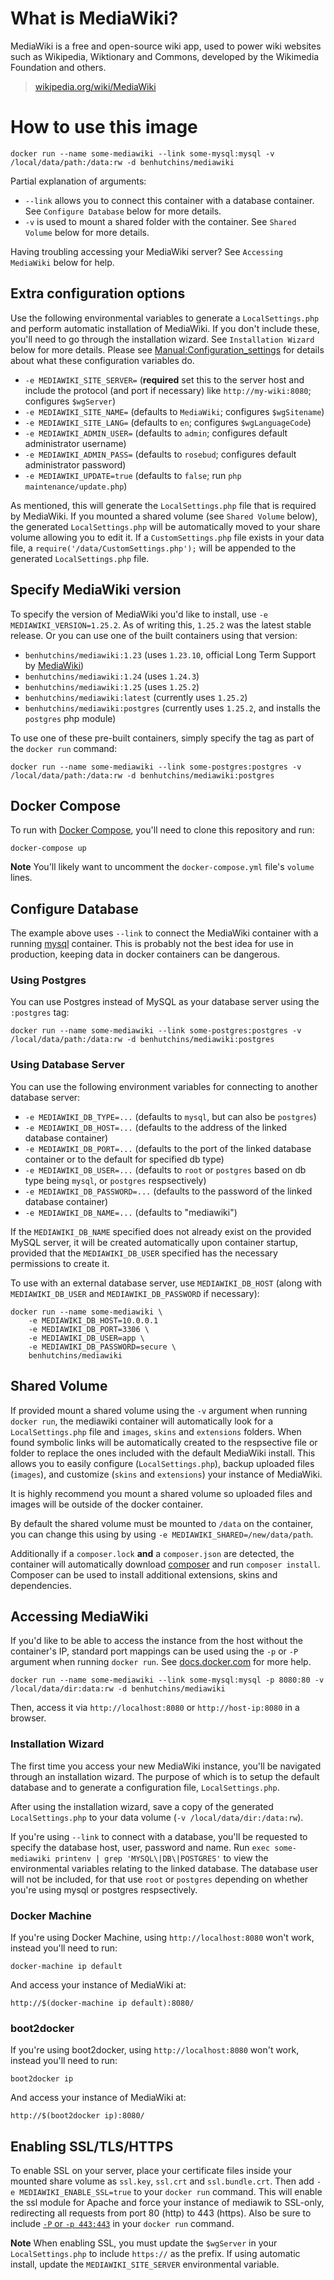 # What is MediaWiki?

MediaWiki is a free and open-source wiki app, used to power wiki websites such
as Wikipedia, Wiktionary and Commons, developed by the Wikimedia Foundation and
others.

> [wikipedia.org/wiki/MediaWiki](https://en.wikipedia.org/wiki/MediaWiki)

# How to use this image

    docker run --name some-mediawiki --link some-mysql:mysql -v /local/data/path:/data:rw -d benhutchins/mediawiki

Partial explanation of arguments:

 - `--link` allows you to connect this container with a database container. See `Configure Database` below for more details.
 - `-v` is used to mount a shared folder with the container. See `Shared Volume` below for more details.

 Having troubling accessing your MediaWiki server? See `Accessing MediaWiki` below for help.

## Extra configuration options

Use the following environmental variables to generate a `LocalSettings.php` and perform automatic installation of MediaWiki. If you don't include these, you'll need to go through the installation wizard. See `Installation Wizard` below for more details. Please see [Manual:Configuration_settings](https://www.mediawiki.org/wiki/Manual:Configuration_settings) for details about what these configuration variables do.

 - `-e MEDIAWIKI_SITE_SERVER=` (**required** set this to the server host and include the protocol (and port if necessary) like `http://my-wiki:8080`; configures `$wgServer`)
 - `-e MEDIAWIKI_SITE_NAME=` (defaults to `MediaWiki`; configures `$wgSitename`)
 - `-e MEDIAWIKI_SITE_LANG=` (defaults to `en`; configures `$wgLanguageCode`)
 - `-e MEDIAWIKI_ADMIN_USER=` (defaults to `admin`; configures default administrator username)
 - `-e MEDIAWIKI_ADMIN_PASS=` (defaults to `rosebud`; configures default administrator password)
 - `-e MEDIAWIKI_UPDATE=true` (defaults to `false`; run `php maintenance/update.php`)

As mentioned, this will generate the `LocalSettings.php` file that is required by MediaWiki. If you mounted a shared volume (see `Shared Volume` below), the generated `LocalSettings.php` will be automatically moved to your share volume allowing you to edit it. If a `CustomSettings.php` file exists in your data file, a `require('/data/CustomSettings.php');` will be appended to the generated `LocalSettings.php` file.

## Specify MediaWiki version

To specify the version of MediaWiki you'd like to install, use `-e MEDIAWIKI_VERSION=1.25.2`. As of writing this, `1.25.2` was the latest stable release. Or you can use one of the built containers using that version:

 - `benhutchins/mediawiki:1.23` (uses `1.23.10`, official Long Term Support by [MediaWiki](https://www.mediawiki.org/wiki/MediaWiki))
 - `benhutchins/mediawiki:1.24` (uses `1.24.3`)
 - `benhutchins/mediawiki:1.25` (uses `1.25.2`)
 - `benhutchins/mediawiki:latest` (currently uses `1.25.2`)
 - `benhutchins/mediawiki:postgres` (currently uses `1.25.2`, and installs the `postgres` php module)

To use one of these pre-built containers, simply specify the tag as part of the `docker run` command:

    docker run --name some-mediawiki --link some-postgres:postgres -v /local/data/path:/data:rw -d benhutchins/mediawiki:postgres

## Docker Compose

To run with [Docker Compose](https://docs.docker.com/compose/install/), you'll need to clone this repository and run:

    docker-compose up

**Note** You'll likely want to uncomment the `docker-compose.yml` file's `volume` lines.

## Configure Database

The example above uses `--link` to connect the MediaWiki container with a running [mysql](https://hub.docker.com/_/mysql/) container. This is probably not the best idea for use in production, keeping data in docker containers can be dangerous.

### Using Postgres

You can use Postgres instead of MySQL as your database server using the `:postgres` tag:

    docker run --name some-mediawiki --link some-postgres:postgres -v /local/data/path:/data:rw -d benhutchins/mediawiki:postgres

### Using Database Server

You can use the following environment variables for connecting to another database server:

 - `-e MEDIAWIKI_DB_TYPE=...` (defaults to `mysql`, but can also be `postgres`)
 - `-e MEDIAWIKI_DB_HOST=...` (defaults to the address of the linked database container)
 - `-e MEDIAWIKI_DB_PORT=...` (defaults to the port of the linked database container or to the default for specified db type)
 - `-e MEDIAWIKI_DB_USER=...` (defaults to `root` or `postgres` based on db type being `mysql`, or `postgres` respsectively)
 - `-e MEDIAWIKI_DB_PASSWORD=...` (defaults to the password of the linked database container)
 - `-e MEDIAWIKI_DB_NAME=...` (defaults to "mediawiki")

If the `MEDIAWIKI_DB_NAME` specified does not already exist on the provided MySQL
server, it will be created automatically upon container startup, provided
that the `MEDIAWIKI_DB_USER` specified has the necessary permissions to create
it.

To use with an external database server, use `MEDIAWIKI_DB_HOST` (along with
`MEDIAWIKI_DB_USER` and `MEDIAWIKI_DB_PASSWORD` if necessary):

    docker run --name some-mediawiki \
        -e MEDIAWIKI_DB_HOST=10.0.0.1
        -e MEDIAWIKI_DB_PORT=3306 \
        -e MEDIAWIKI_DB_USER=app \
        -e MEDIAWIKI_DB_PASSWORD=secure \
        benhutchins/mediawiki

## Shared Volume

If provided mount a shared volume using the `-v` argument when running `docker run`, the mediawiki container will automatically look for a `LocalSettings.php` file and `images`, `skins` and `extensions` folders. When found symbolic links will be automatically created to the respsective file or folder to replace the ones included with the default MediaWiki install. This allows you to easily configure (`LocalSettings.php`), backup uploaded files (`images`), and customize (`skins` and `extensions`) your instance of MediaWiki.

It is highly recommend you mount a shared volume so uploaded files and images will be outside of the docker container.

By default the shared volume must be mounted to `/data` on the container, you can change this using by using `-e MEDIAWIKI_SHARED=/new/data/path`.

Additionally if a `composer.lock` **and** a `composer.json` are detected, the container will automatically download [composer](https://getcomposer.org) and run `composer install`. Composer can be used to install additional extensions, skins and dependencies.

## Accessing MediaWiki

If you'd like to be able to access the instance from the host without the container's IP, standard port mappings can be used using the `-p` or `-P` argument when running `docker run`. See [docs.docker.com](https://docs.docker.com/reference/run/#expose-incoming-ports) for more help.

    docker run --name some-mediawiki --link some-mysql:mysql -p 8080:80 -v /local/data/dir:data:rw -d benhutchins/mediawiki

Then, access it via `http://localhost:8080` or `http://host-ip:8080` in a browser.

### Installation Wizard

The first time you access your new MediaWiki instance, you'll be navigated through an installation wizard. The purpose of which is to setup the default database and to generate a configuration file, `LocalSettings.php`.

After using the installation wizard, save a copy of the generated `LocalSettings.php` to your data volume (`-v /local/data/dir:/data:rw`).

If you're using `--link` to connect with a database, you'll be requested to specify the database host, user, password and name. Run `exec some-mediawiki printenv | grep 'MYSQL\|DB\|POSTGRES'` to view the environmental variables relating to the linked database. The database user will not be included, for that use `root` or `postgres` depending on whether you're using mysql or postgres respsectively.

### Docker Machine

If you're using Docker Machine, using `http://localhost:8080` won't work, instead you'll need to run:

    docker-machine ip default

And access your instance of MediaWiki at:

    http://$(docker-machine ip default):8080/

### boot2docker

If you're using boot2docker, using `http://localhost:8080` won't work, instead you'll need to run:

    boot2docker ip

And access your instance of MediaWiki at:

    http://$(boot2docker ip):8080/

## Enabling SSL/TLS/HTTPS

To enable SSL on your server, place your certificate files inside your mounted share volume as `ssl.key`, `ssl.crt` and `ssl.bundle.crt`.  Then add `-e MEDIAWIKI_ENABLE_SSL=true` to your `docker run` command. This will enable the ssl module for Apache and force your instance of mediawik to SSL-only, redirecting all requests from port 80 (http) to 443 (https). Also be sure to include [`-P` or `-p 443:443`](https://docs.docker.com/reference/run/#expose-incoming-ports) in your `docker run` command.

**Note** When enabling SSL, you must update the `$wgServer` in your `LocalSettings.php` to include `https://` as the prefix. If using automatic install, update the `MEDIAWIKI_SITE_SERVER` environmental variable.
